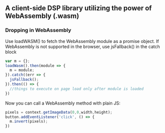 
## A client-side DSP library utilizing the power of WebAssembly (.wasm)

### Dropping in WebAssembly
Use loadWASM() to fetch the WebAssembly module as a promise object.
If WebAssembly is not supported in the browser, use jsFallback() in the catch block
```javascript
var m = {};
loadWasm().then(module => {
  m = module;
}).catch((err => {
  jsFallback();
}).then(() => {
  //things to execute on page load only after module is loaded
})
```

Now you can call a WebAssembly method with plain JS:
```javascript
pixels = context.getImageData(0,0,width,height);
button.addEventListener('click', () => {
  m.invert(pixels);
})
